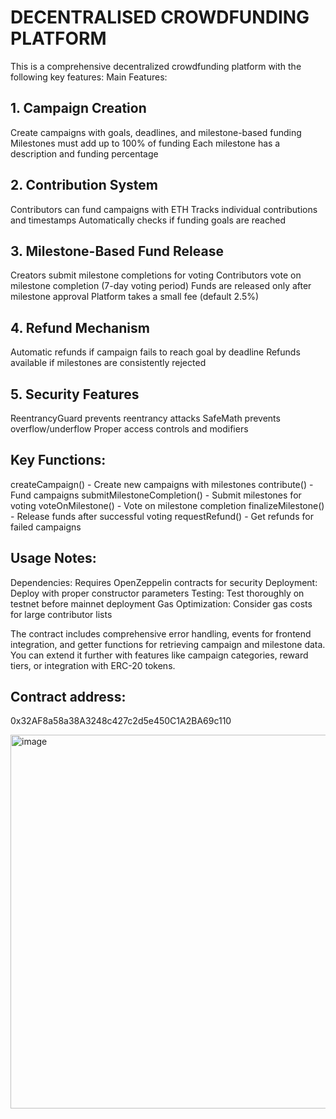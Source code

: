 # DECENTRALISED CROWDFUNDING PLATFORM 

This is a comprehensive decentralized crowdfunding platform with the following key features:
Main Features:
## 1. Campaign Creation

Create campaigns with goals, deadlines, and milestone-based funding
Milestones must add up to 100% of funding
Each milestone has a description and funding percentage

## 2. Contribution System

Contributors can fund campaigns with ETH
Tracks individual contributions and timestamps
Automatically checks if funding goals are reached

## 3. Milestone-Based Fund Release

Creators submit milestone completions for voting
Contributors vote on milestone completion (7-day voting period)
Funds are released only after milestone approval
Platform takes a small fee (default 2.5%)

## 4. Refund Mechanism

Automatic refunds if campaign fails to reach goal by deadline
Refunds available if milestones are consistently rejected

## 5. Security Features

ReentrancyGuard prevents reentrancy attacks
SafeMath prevents overflow/underflow
Proper access controls and modifiers

## Key Functions:

createCampaign() - Create new campaigns with milestones
contribute() - Fund campaigns
submitMilestoneCompletion() - Submit milestones for voting
voteOnMilestone() - Vote on milestone completion
finalizeMilestone() - Release funds after successful voting
requestRefund() - Get refunds for failed campaigns

## Usage Notes:

Dependencies: Requires OpenZeppelin contracts for security
Deployment: Deploy with proper constructor parameters
Testing: Test thoroughly on testnet before mainnet deployment
Gas Optimization: Consider gas costs for large contributor lists

The contract includes comprehensive error handling, events for frontend integration, and getter functions for retrieving campaign and milestone data. You can extend it further with features like campaign categories, reward tiers, or integration with ERC-20 tokens.

## Contract address: 
0x32AF8a58a38A3248c427c2d5e450C1A2BA69c110

<img width="1363" height="598" alt="image" src="https://github.com/user-attachments/assets/8e86fcba-bb77-4134-a978-ed7fd26d95c8" />

